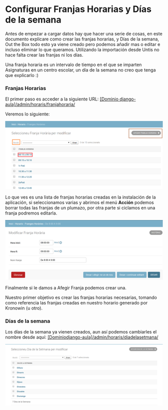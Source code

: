 # Configurar Franjas Horarias y Días de la semana

Antes de empezar a cargar datos hay que hacer una serie de cosas, en este documento explicare como crear las franjas horarias, y Días de la semana, Out the Box todo esto ya viene creado pero podemos añadir mas o editar e incluso eliminar lo que queramos.
Utilizando la importación desde Untis no hace falta crear las franjas ni los días.

Una franja horaria es un intervalo de tiempo en el que se imparten Asignaturas en un centro escolar, un día de la semana no creo que tenga que explicarlo :\)

### Franjas Horarias

El primer paso es acceder a la siguiente URL:  [\[Dominio django-aula\]/admin/horaris/franjahoraria/](https://djau.local/admin/horaris/franjahoraria/)

Veremos lo siguiente:

![Franjas Horarias](../../.gitbook/assets/image%20%2820%29.png)

Lo que ves es una lista de franjas horarias creadas en la instalación de la aplicación, si seleccionamos varias y abrimos el menú **Acción** podemos borrar todas las franjas de un plumazo, por otra parte si ciclamos en una franja podremos editarla.

![](../../.gitbook/assets/image%20%2815%29.png)

Finalmente si le damos a Afegir Franja  podemos crear una.

Nuestro primer objetivo es crear las franjas horarias  necesarias, tomando como referencia las franjas creadas en nuestro horario generado por Kronowin \(u otro\).

### Días de la semana

Los días de la semana ya vienen creados, aun así podemos cambiarles el nombre desde aquí: [\[Dominiodjango-aula\]](https://djau.local/admin/horaris/franjahoraria/)[/admin/horaris/diadelasetmana/](https://djau.local/admin/horaris/diadelasetmana/)

![](../../.gitbook/assets/image%20%285%29.png)





